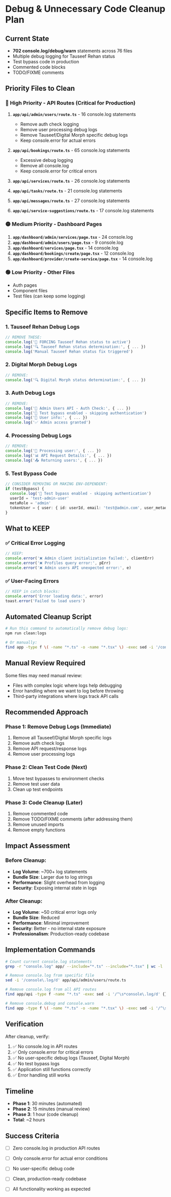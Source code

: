 # Debug & Unnecessary Code Cleanup Plan

## Current State
- **702 console.log/debug/warn** statements across 76 files
- Multiple debug logging for Tauseef Rehan status
- Test bypass code in production
- Commented code blocks
- TODO/FIXME comments

## Priority Files to Clean

### 🔴 **High Priority - API Routes** (Critical for Production)

1. **`app/api/admin/users/route.ts`** - 16 console.log statements
   - Remove auth check logging
   - Remove user processing debug logs
   - Remove Tauseef/Digital Morph specific debug logs
   - Keep console.error for actual errors

2. **`app/api/bookings/route.ts`** - 65 console.log statements
   - Excessive debug logging
   - Remove all console.log
   - Keep console.error for critical errors

3. **`app/api/services/route.ts`** - 26 console.log statements
4. **`app/api/tasks/route.ts`** - 21 console.log statements
5. **`app/api/messages/route.ts`** - 27 console.log statements
6. **`app/api/service-suggestions/route.ts`** - 17 console.log statements

### 🟡 **Medium Priority - Dashboard Pages**

1. **`app/dashboard/admin/services/page.tsx`** - 24 console.log
2. **`app/dashboard/admin/users/page.tsx`** - 9 console.log
3. **`app/dashboard/services/page.tsx`** - 14 console.log
4. **`app/dashboard/bookings/create/page.tsx`** - 12 console.log
5. **`app/dashboard/provider/create-service/page.tsx`** - 14 console.log

### 🟢 **Low Priority - Other Files**
- Auth pages
- Component files
- Test files (can keep some logging)

## Specific Items to Remove

### 1. Tauseef Rehan Debug Logs
```typescript
// REMOVE THESE:
console.log('🔧 FORCING Tauseef Rehan status to active')
console.log('🔍 Tauseef Rehan status determination:', { ... })
console.log('Manual Tauseef Rehan status fix triggered')
```

### 2. Digital Morph Debug Logs
```typescript
// REMOVE:
console.log('🔍 Digital Morph status determination:', { ... })
```

### 3. Auth Debug Logs
```typescript
// REMOVE:
console.log('🔐 Admin Users API - Auth Check:', { ... })
console.log('🧪 Test bypass enabled - skipping authentication')
console.log('👤 User info:', { ... })
console.log('✅ Admin access granted')
```

### 4. Processing Debug Logs
```typescript
// REMOVE:
console.log('👤 Processing user:', { ... })
console.log('📊 API Request Details:', { ... })
console.log('📤 Returning users:', { ... })
```

### 5. Test Bypass Code
```typescript
// CONSIDER REMOVING OR MAKING ENV-DEPENDENT:
if (testBypass) {
  console.log('🧪 Test bypass enabled - skipping authentication')
  userId = 'test-admin-user'
  metaRole = 'admin'
  tokenUser = { user: { id: userId, email: 'test@admin.com', user_metadata: { role: 'admin' } } }
}
```

## What to KEEP

### ✅ Critical Error Logging
```typescript
// KEEP:
console.error('❌ Admin client initialization failed:', clientErr)
console.error('❌ Profiles query error:', pErr)
console.error('❌ Admin users API unexpected error:', e)
```

### ✅ User-Facing Errors
```typescript
// KEEP in catch blocks:
console.error('Error loading data:', error)
toast.error('Failed to load users')
```

## Automated Cleanup Script

```bash
# Run this command to automatically remove debug logs:
npm run clean:logs

# Or manually:
find app -type f \( -name "*.ts" -o -name "*.tsx" \) -exec sed -i '/console\.log/d' {} +
```

## Manual Review Required

Some files may need manual review:
- Files with complex logic where logs help debugging
- Error handling where we want to log before throwing
- Third-party integrations where logs track API calls

## Recommended Approach

### Phase 1: Remove Debug Logs (Immediate)
1. Remove all Tauseef/Digital Morph specific logs
2. Remove auth check logs
3. Remove API request/response logs
4. Remove user processing logs

### Phase 2: Clean Test Code (Next)
1. Move test bypasses to environment checks
2. Remove test user data
3. Clean up test endpoints

### Phase 3: Code Cleanup (Later)
1. Remove commented code
2. Remove TODO/FIXME comments (after addressing them)
3. Remove unused imports
4. Remove empty functions

## Impact Assessment

### Before Cleanup:
- **Log Volume**: ~700+ log statements
- **Bundle Size**: Larger due to log strings
- **Performance**: Slight overhead from logging
- **Security**: Exposing internal state in logs

### After Cleanup:
- **Log Volume**: ~50 critical error logs only
- **Bundle Size**: Reduced
- **Performance**: Minimal improvement
- **Security**: Better - no internal state exposure
- **Professionalism**: Production-ready codebase

## Implementation Commands

```bash
# Count current console.log statements
grep -r "console.log" app/ --include="*.ts" --include="*.tsx" | wc -l

# Remove console.log from specific file
sed -i '/console\.log/d' app/api/admin/users/route.ts

# Remove console.log from all API routes
find app/api -type f -name "*.ts" -exec sed -i '/^\s*console\.log/d' {} +

# Remove console.debug and console.warn
find app -type f \( -name "*.ts" -o -name "*.tsx" \) -exec sed -i '/^\s*console\.debug/d; /^\s*console\.warn/d' {} +
```

## Verification

After cleanup, verify:
1. ✅ No console.log in API routes
2. ✅ Only console.error for critical errors
3. ✅ No user-specific debug logs (Tauseef, Digital Morph)
4. ✅ No test bypass logs
5. ✅ Application still functions correctly
6. ✅ Error handling still works

## Timeline

- **Phase 1**: 30 minutes (automated)
- **Phase 2**: 15 minutes (manual review)
- **Phase 3**: 1 hour (code cleanup)
- **Total**: ~2 hours

## Success Criteria

- [ ] Zero console.log in production API routes
- [ ] Only console.error for actual error conditions
- [ ] No user-specific debug code
- [ ] Clean, production-ready codebase
- [ ] All functionality working as expected

